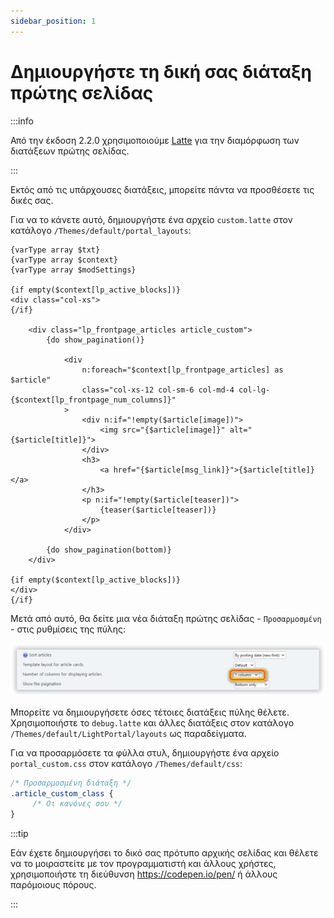```yaml
---
sidebar_position: 1
---
```


# Δημιουργήστε τη δική σας διάταξη πρώτης σελίδας

:::info

Από την έκδοση 2.2.0 χρησιμοποιούμε [Latte](https://latte.nette.org/syntax) για την διαμόρφωση των διατάξεων πρώτης σελίδας.

:::

Εκτός από τις υπάρχουσες διατάξεις, μπορείτε πάντα να προσθέσετε τις δικές σας.

Για να το κάνετε αυτό, δημιουργήστε ένα αρχείο `custom.latte` στον κατάλογο `/Themes/default/portal_layouts`:

```latte
{varType array $txt}
{varType array $context}
{varType array $modSettings}

{if empty($context[lp_active_blocks])}
<div class="col-xs">
{/if}

    <div class="lp_frontpage_articles article_custom">
        {do show_pagination()}

            <div
                n:foreach="$context[lp_frontpage_articles] as $article"
                class="col-xs-12 col-sm-6 col-md-4 col-lg-{$context[lp_frontpage_num_columns]}"
            >
                <div n:if="!empty($article[image])">
                    <img src="{$article[image]}" alt="{$article[title]}">
                </div>
                <h3>
                    <a href="{$article[msg_link]}">{$article[title]}</a>
                </h3>
                <p n:if="!empty($article[teaser])">
                    {teaser($article[teaser])}
                </p>
            </div>

        {do show_pagination(bottom)}
    </div>

{if empty($context[lp_active_blocks])}
</div>
{/if}
```

Μετά από αυτό, θα δείτε μια νέα διάταξη πρώτης σελίδας - `Προσαρμοσμένη` - στις ρυθμίσεις της πύλης:

![Επιλέξτε προσαρμοσμένο πρότυπο](set_custom_template.png)

Μπορείτε να δημιουργήσετε όσες τέτοιες διατάξεις πύλης θέλετε. Χρησιμοποιήστε το `debug.latte` και άλλες διατάξεις στον κατάλογο `/Themes/default/LightPortal/layouts` ως παραδείγματα.

Για να προσαρμόσετε τα φύλλα στυλ, δημιουργήστε ένα αρχείο `portal_custom.css` στον κατάλογο `/Themes/default/css`:

```css {3}
/* Προσαρμοσμένη διάταξη */
.article_custom_class {
     /* Οι κανόνες σου */
}
```

:::tip

Εάν έχετε δημιουργήσει το δικό σας πρότυπο αρχικής σελίδας και θέλετε να το μοιραστείτε με τον προγραμματιστή και άλλους χρήστες, χρησιμοποιήστε τη διεύθυνση https://codepen.io/pen/ ή άλλους παρόμοιους πόρους.

:::
